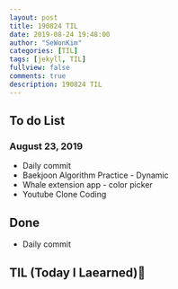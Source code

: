 ```yaml
---
layout: post
title: 190824 TIL
date: 2019-08-24 19:48:00
author: "SeWonKim"
categories: [TIL]
tags: [jekyll, TIL]
fullview: false
comments: true
description: 190824 TIL
---
```


## To do List

### August 23, 2019

- Daily commit
- Baekjoon Algorithm Practice - Dynamic
- Whale extension app - color picker
- Youtube Clone Coding

## Done

- Daily commit

## TIL (Today I Laearned)🤔
